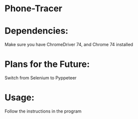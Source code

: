 # Phone-Tracer

# Dependencies:
Make sure you have ChromeDriver 74, and Chrome 74 installed

# Plans for the Future:
Switch from Selenium to Pyppeteer

# Usage:

Follow the instructions in the program


